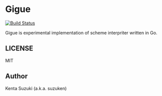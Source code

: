 # Gigue

[![Build Status](https://travis-ci.org/suzuken/gigue.svg)](https://travis-ci.org/suzuken/gigue)

Gigue is experimental implementation of scheme interpriter written in Go.

## LICENSE

MIT

## Author

Kenta Suzuki (a.k.a. suzuken)
